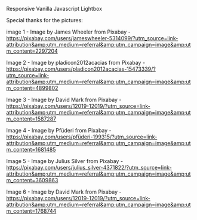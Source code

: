 Responsive Vanilla Javascript Lightbox


Special thanks for the pictures: 

image 1 - Image by James Wheeler from Pixabay - https://pixabay.com/users/jameswheeler-5314099/?utm_source=link-attribution&amp;utm_medium=referral&amp;utm_campaign=image&amp;utm_content=2297204

Image 2 - Image by pladicon2012acacias from Pixabay - https://pixabay.com/users/pladicon2012acacias-15473339/?utm_source=link-attribution&amp;utm_medium=referral&amp;utm_campaign=image&amp;utm_content=4899802

Image 3 - Image by David Mark from Pixabay - https://pixabay.com/users/12019-12019/?utm_source=link-attribution&amp;utm_medium=referral&amp;utm_campaign=image&amp;utm_content=1587287

Image 4 - Image by Pfüderi from Pixabay - https://pixabay.com/users/pfüderi-199315/?utm_source=link-attribution&amp;utm_medium=referral&amp;utm_campaign=image&amp;utm_content=1681485

Image 5 - Image by Julius Silver from Pixabay - https://pixabay.com/users/julius_silver-4371822/?utm_source=link-attribution&amp;utm_medium=referral&amp;utm_campaign=image&amp;utm_content=3609863

Image 6 - Image by David Mark from Pixabay - https://pixabay.com/users/12019-12019/?utm_source=link-attribution&amp;utm_medium=referral&amp;utm_campaign=image&amp;utm_content=1768744